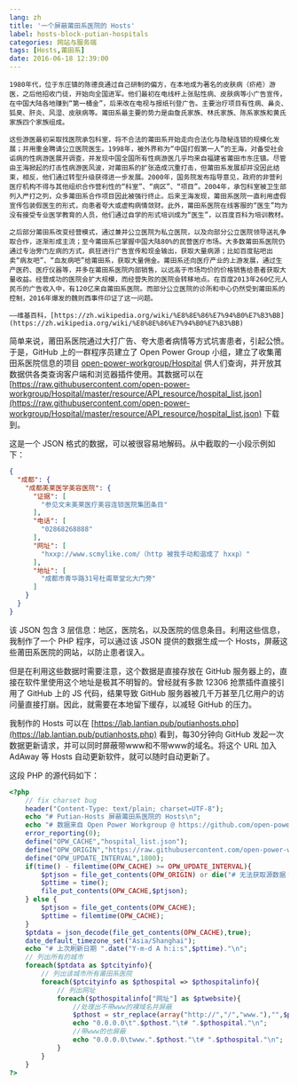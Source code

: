 ```yaml
---
lang: zh
title: '一个屏蔽莆田系医院的 Hosts'
label: hosts-block-putian-hospitals
categories: 网站与服务端
tags: [Hosts,莆田系]
date: 2016-06-18 12:39:00
---
```

    1980年代，位于东庄镇的陈德良通过自己研制的偏方，在本地成为著名的皮肤病（疥疮）游医，之后他招收门徒，开始向全国进军。他们最初在电线杆上张贴性病、皮肤病等小广告宣传，在中国大陆各地赚到“第一桶金”，后来改在电视与报纸刊登广告。主要治疗项目有性病、鼻炎、狐臭、肝炎、风湿、皮肤病等。莆田系最主要的势力是由詹氏家族、林氏家族、陈系家族和黄氏家族四个家族组成。

    这些游医最初采取找医院承包科室，将不合法的莆田系开始走向合法化与隐秘连锁的规模化发展；并用重金聘请公立医院医生。1998年，被外界称为“中国打假第一人”的王海，对备受社会诟病的性病游医展开调查，并发现中国全国所有性病游医几乎均来自福建省莆田市东庄镇。尽管由王海掀起的打击性病游医风波，对莆田系的扩张造成沉重打击，但莆田系发展却并没因此结束，相反，他们通过转型升级获得进一步发展。2000年，国务院发布指导意见，政府的非营利医疗机构不得与其他组织合作营利性的“科室”、“病区”、“项目”。2004年，承包科室被卫生部列入严打之列，众多莆田系合作项目因此被强行终止。后来王海发现，莆田系医院一直利用虚假宣传包装假医生的形式，向患者夸大或虚构病情敛财。此外，莆田系医院在线客服的“医生”均为没有接受专业医学教育的人员，他们通过自学的形式培训成为“医生”，以百度百科为培训教材。

    之后部分莆田系改变经营模式，通过兼并公立医院为私立医院，以及向部分公立医院领导送礼争取合作，逐渐形成主流；至今莆田系已掌握中国大陆80%的民营医疗市场。大多数莆田系医院仍通过专治旁门左病的方式，疯狂进行广告宣传和现金输出，获取大量病源；比如百度贴吧出卖“病友吧”、“血友病吧”给莆田系，获取大量佣金。莆田系还向医疗产业的上游发展，通过生产医药、医疗仪器等，并多在莆田系医院内部销售，以远高于市场均价的价格销售给患者获取大量收益。经营成功的医院会扩大规模，而经营失败的医院会转移地点。在百度2013年260亿元人民币的广告收入中，有120亿来自莆田系医院。而部分公立医院的诊所和中心仍然受到莆田系的控制，2016年爆发的魏则西事件印证了这一问题。

    ——维基百科，[https://zh.wikipedia.org/wiki/%E8%8E%86%E7%94%B0%E7%B3%BB](https://zh.wikipedia.org/wiki/%E8%8E%86%E7%94%B0%E7%B3%BB)

简单来说，莆田系医院通过大打广告、夸大患者病情等方式坑害患者，引起公愤。于是，GitHub 上的一群程序员建立了 Open Power Group 小组，建立了收集莆田系医院信息的项目 [open-power-workgroup/Hospital](https://github.com/open-power-workgroup/Hospital) 供人们查询，并开放其数据供各类查询客户端和浏览器插件使用。其数据可以在 [https://raw.githubusercontent.com/open-power-workgroup/Hospital/master/resource/API_resource/hospital_list.json](https://raw.githubusercontent.com/open-power-workgroup/Hospital/master/resource/API_resource/hospital_list.json) 下载到。

这是一个 JSON 格式的数据，可以被很容易地解码。从中截取的一小段示例如下：

```json
{
  "成都": {
    "成都美莱医学美容医院": {
      "证据": [
        "参见文末美莱医疗美容连锁医院集团条目"
      ],
      "电话": [
        "02868268888"
      ],
      "网址": [
        "hxxp://www.scmylike.com/（http 被我手动和谐成了 hxxp）"
      ],
      "地址": [
        "成都市青华路31号杜甫草堂北大门旁"
      ]
    }
  }
}
```

该 JSON 包含 3 层信息：地区，医院名，以及医院的信息条目。利用这些信息，我制作了一个 PHP 程序，可以通过该 JSON 提供的数据生成一个 Hosts，屏蔽这些莆田系医院的网站，以防止患者误入。

但是在利用这些数据时需要注意，这个数据是直接存放在 GitHub 服务器上的，直接在软件里使用这个地址是极其不明智的。曾经就有多款 12306 抢票插件直接引用了 GitHub 上的 JS 代码，结果导致 GitHub 服务器被几千万甚至几亿用户的访问量直接打崩。因此，就需要在本地留下缓存，以减轻 GitHub 的压力。

我制作的 Hosts 可以在 [https://lab.lantian.pub/putianhosts.php](https://lab.lantian.pub/putianhosts.php) 看到，每30分钟向 GitHub 发起一次数据更新请求，并可以同时屏蔽带www和不带www的域名。将这个 URL 加入 AdAway 等 Hosts 自动更新软件，就可以随时自动更新了。

这段 PHP 的源代码如下：

```php
<?php
    // fix charset bug
    header("Content-Type: text/plain; charset=UTF-8");
    echo "# Putian-Hosts 屏蔽莆田系医院的 Hosts\n";
    echo "# 数据来自 Open Power Workgroup @ https://github.com/open-power-workgroup/Hospital\n";
    error_reporting(0);
    define("OPW_CACHE","hospital_list.json");
    define("OPW_ORIGIN","https://raw.githubusercontent.com/open-power-workgroup/Hospital/master/resource/API_resource/hospital_list.json");
    define("OPW_UPDATE_INTERVAL",1800);
    if(time() - filemtime(OPW_CACHE) >= OPW_UPDATE_INTERVAL){
        $ptjson = file_get_contents(OPW_ORIGIN) or die("# 无法获取源数据！");
        $pttime = time();
        file_put_contents(OPW_CACHE,$ptjson);
    } else {
        $ptjson = file_get_contents(OPW_CACHE);
        $pttime = filemtime(OPW_CACHE);
    }
    $ptdata = json_decode(file_get_contents(OPW_CACHE),true);
    date_default_timezone_set("Asia/Shanghai");
    echo "# 上次刷新日期 ".date("Y-m-d A h:i:s",$pttime)."\n";
    // 列出所有的城市
    foreach($ptdata as $ptcityinfo){
        // 列出该城市所有莆田系医院
        foreach($ptcityinfo as $pthospital => $pthospitalinfo){
            // 列出网址
            foreach($pthospitalinfo["网址"] as $ptwebsite){
                //处理出不带www的裸域名并屏蔽
                $pthost = str_replace(array("http://","/","www."),"",$ptwebsite);
                echo "0.0.0.0\t".$pthost."\t# ".$pthospital."\n";
                //带www的也屏蔽
                echo "0.0.0.0\twww.".$pthost."\t# ".$pthospital."\n";
            }
        }
    }
?>
```
